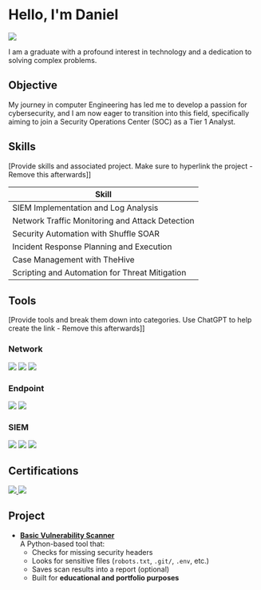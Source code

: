 # Hello, I'm Daniel
<a href="https://www.linkedin.com/in/danielosiki/"><img src="https://img.shields.io/badge/-LinkedIn-0072b1?&style=for-the-badge&logo=linkedin&logoColor=white" /></a>

I am a graduate with a profound interest in technology and a dedication to solving complex problems.

## Objective

My journey in computer Engineering has led me to develop a passion for cybersecurity, and I am now eager to transition into this field, specifically aiming to join a Security Operations Center (SOC) as a Tier 1 Analyst.

## Skills
[Provide skills and associated project. Make sure to hyperlink the project - Remove this afterwards]]

| Skill                                         |
|-----------------------------------------------|
| SIEM Implementation and Log Analysis          |
| Network Traffic Monitoring and Attack Detection |
| Security Automation with Shuffle SOAR         |
| Incident Response Planning and Execution      |
| Case Management with TheHive                  |
| Scripting and Automation for Threat Mitigation |

## Tools
[Provide tools and break them down into categories. Use ChatGPT to help create the link - Remove this afterwards]]

### Network
<div>
    <img src="https://img.shields.io/badge/-Wireshark-1679A7?&style=for-the-badge&logo=Wireshark&logoColor=white" />
    <img src="https://img.shields.io/badge/-Suricata-EF3B2D?&style=for-the-badge&logo=Suricata&logoColor=white" />
    <img src="https://img.shields.io/badge/-Zeek-777BB4?&style=for-the-badge&logo=Zeek&logoColor=white" />
</div>

### Endpoint
<div>
    <img src="https://img.shields.io/badge/-Microsoft_Defender_for_Endpoint-00A4EF?&style=for-the-badge&logo=Microsoft&logoColor=white" />
    <img src="https://img.shields.io/badge/-Velociraptor-4B275F?&style=for-the-badge&logo=Velociraptor&logoColor=white" />
</div>

### SIEM
<div>
    <img src="https://img.shields.io/badge/-Microsoft_Sentinel-0078D4?&style=for-the-badge&logo=Microsoft&logoColor=white" />
    <img src="https://img.shields.io/badge/-Splunk-000000?&style=for-the-badge&logo=Splunk&logoColor=white" />
    <img src="https://img.shields.io/badge/-Elastic-005571?&style=for-the-badge&logo=Elastic&logoColor=white" />
</div>

## Certifications
<div>
  <a href="https://github.com/DanielXarvy/DanielXarvy/blob/main/Cyber_Defence_ToolBox.pdf" target="_blank">
    <img src="https://img.shields.io/badge/-Cyber%20Defence%20ToolBox-2E8B57?&style=for-the-badge&logo=shield&logoColor=white" />
  </a>

  <a href="https://github.com/DanielXarvy/DanielXarvy/blob/main/Cybersecurity_Fundamentals.pdf" target="_blank">
    <img src="https://img.shields.io/badge/-Cybersecurity%20Fundamentals-1E90FF?&style=for-the-badge&logo=shield&logoColor=white" />
  </a>
</div>

## Project
- [**Basic Vulnerability Scanner**](https://github.com/DanielXarvy/Basic-vuln-scanner)  
  A Python-based tool that:  
  - Checks for missing security headers  
  - Looks for sensitive files (`robots.txt`, `.git/`, `.env`, etc.)  
  - Saves scan results into a report (optional)  
  - Built for **educational and portfolio purposes**
